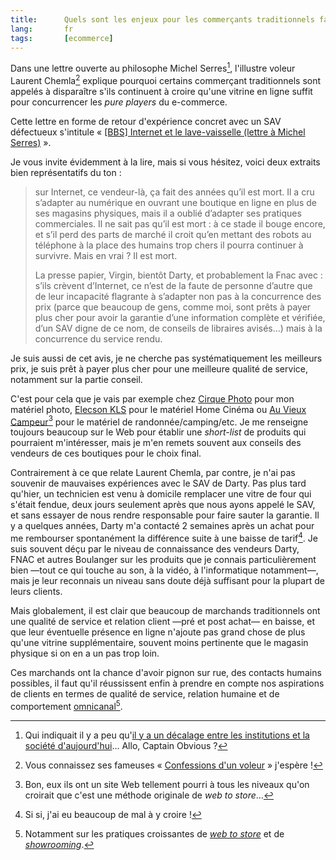 ```yaml
---
title:      Quels sont les enjeux pour les commerçants traditionnels face au Web ?
lang:       fr
tags:       [ecommerce]
---
```


Dans une lettre ouverte au philosophe Michel Serres[^serres], l'illustre voleur Laurent Chemla[^chemla] explique pourquoi certains commerçant traditionnels sont appelés à disparaître s'ils continuent à croire qu'une vitrine en ligne suffit pour concurrencer les *pure players* du e-commerce.

[^serres]: Qui indiquait il y a peu qu'[il y a un décalage entre les institutions et la société d'aujourd'hui](http://www.franceinfo.fr/societe/il-y-a-un-decalage-entre-les-institutions-et-la-societe-d-aujourd-hui-mic-1105725-2013-08-14)… Allo, Captain Obvious ?

[^chemla]: Vous connaissez ses fameuses « [Confessions d'un voleur](http://www.confessions-voleur.net/) » j'espère !

Cette lettre en forme de retour d'expérience concret avec un SAV défectueux s'intitule « [[BBS] Internet et le lave-vaisselle (lettre à Michel Serres)](http://www.ecrans.fr/BBS-Internet-et-le-lave-vaisselle,16803.html) ».

Je vous invite évidemment à la lire, mais si vous hésitez, voici deux extraits bien représentatifs du ton :

> sur Internet, ce vendeur-là, ça fait des années qu’il est mort. Il a cru s’adapter au numérique en ouvrant une boutique en ligne en plus de ses magasins physiques, mais il a oublié d’adapter ses pratiques commerciales. Il ne sait pas qu’il est mort : à ce stade il bouge encore, et s’il perd des parts de marché il croit qu’en mettant des robots au téléphone à la place des humains trop chers il pourra continuer à survivre. Mais en vrai ? Il est mort.
> 
> La presse papier, Virgin, bientôt Darty, et probablement la Fnac avec : s’ils crèvent d’Internet, ce n’est de la faute de personne d’autre que de leur incapacité flagrante à s’adapter non pas à la concurrence des prix (parce que beaucoup de gens, comme moi, sont prêts à payer plus cher pour avoir la garantie d’une information complète et vérifiée, d’un SAV digne de ce nom, de conseils de libraires avisés…) mais à la concurrence du service rendu.

Je suis aussi de cet avis, je ne cherche pas systématiquement les meilleurs prix, je suis prêt à payer plus cher pour une meilleure qualité de service, notamment sur la partie conseil.

C'est pour cela que je vais par exemple chez [Cirque Photo](http://www.lecirque.fr) pour mon matériel photo, [Elecson KLS](http://elecson.com/) pour le matériel Home Cinéma ou [Au Vieux Campeur](http://www.auvieuxcampeur.fr/)[^vieux] pour le matériel de randonnée/camping/etc. Je me renseigne toujours beaucoup sur le Web pour établir une *short-list* de produits qui pourraient m'intéresser, mais je m'en remets souvent aux conseils des vendeurs de ces boutiques pour le choix final.

[^vieux]: Bon, eux ils ont un site Web tellement pourri à tous les niveaux qu'on croirait que c'est une méthode originale de *web to store*…

Contrairement à ce que relate Laurent Chemla, par contre, je n'ai pas souvenir de mauvaises expériences avec le SAV de Darty. Pas plus tard qu'hier, un technicien est venu à domicile remplacer une vitre de four qui s'était fendue, deux jours seulement après que nous ayons appelé le SAV, et sans essayer de nous rendre responsable pour faire sauter la garantie. Il y a quelques années, Darty m'a contacté 2 semaines après un achat pour me rembourser spontanément la différence suite à une baisse de tarif[^darty]. Je suis souvent déçu par le niveau de connaissance des vendeurs Darty, FNAC et autres Boulanger sur les produits que je connais particulièrement bien —tout ce qui touche au son, à la vidéo, à l'informatique notamment—, mais je leur reconnais un niveau sans doute déjà suffisant pour la plupart de leurs clients.

[^darty]: Si si, j'ai eu beaucoup de mal à y croire !

Mais globalement, il est clair que beaucoup de marchands traditionnels ont une qualité de service et relation client —pré et post achat— en baisse, et que leur éventuelle présence en ligne n'ajoute pas grand chose de plus qu'une vitrine supplémentaire, souvent moins pertinente que le magasin physique si on en a un pas trop loin.

Ces marchands ont la chance d'avoir pignon sur rue, des contacts humains possibles, il faut qu'il réussissent enfin à prendre en compte nos aspirations de clients en termes de qualité de service, relation humaine et de comportement [omnicanal](http://www.atelier.net/trends/articles/multi-canal-omni-canal-coeur-strategies-detaillants-2013_423396)[^omnicanal].

[^omnicanal]: Notamment sur les pratiques croissantes de [*web to store*](http://lecercle.lesechos.fr/entreprises-marches/services/distribution/221150611/web-to-store-monde-parle) et de [*showrooming*](http://www.challenges.fr/economie/20130701.CHA1484/mobiles-le-showrooming-va-t-il-tuer-les-magasins-physiques.html).
